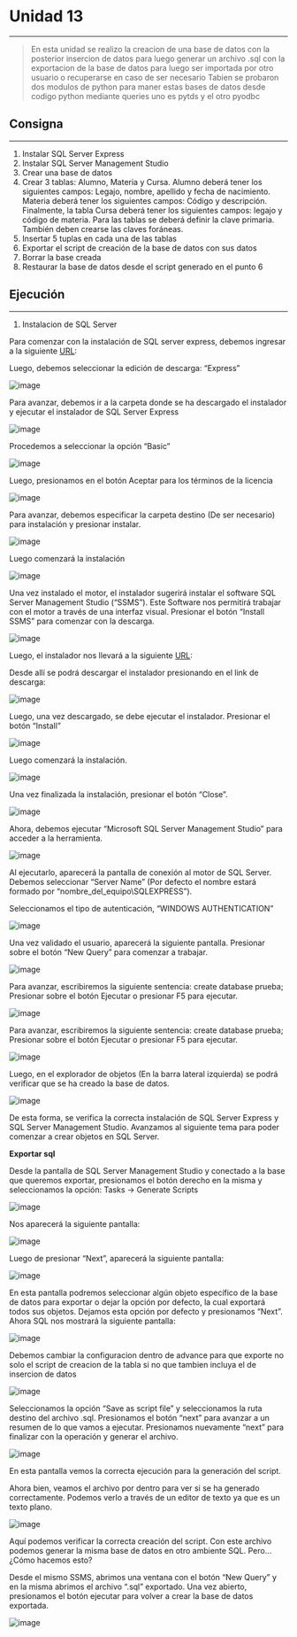 # Unidad 13
---
>En esta unidad se realizo la creacion de una base de datos con la posterior insercion de datos para luego generar un archivo .sql con la exportacion de la base de datos para luego ser importada por otro usuario o recuperarse en caso de ser necesario
>Tabien se probaron dos modulos de python para maner estas bases de datos desde codigo python mediante queries uno es pytds y el otro pyodbc

## Consigna
---
1. Instalar SQL Server Express
2. Instalar SQL Server Management Studio
3. Crear una base de datos
4. Crear 3 tablas: Alumno, Materia y Cursa. Alumno deberá tener
los siguientes campos: Legajo, nombre, apellido y fecha de
nacimiento. Materia deberá tener los siguientes campos:
Código y descripción. Finalmente, la tabla Cursa deberá tener
los siguientes campos: legajo y código de materia. Para las
tablas se deberá definir la clave primaria. También deben
crearse las claves foráneas.
5. Insertar 5 tuplas en cada una de las tablas
6. Exportar el script de creación de la base de datos con sus
datos
7. Borrar la base creada
8. Restaurar la base de datos desde el script generado en el
punto 6

## Ejecución
---

1) Instalacion de SQL Server
   
Para comenzar con la instalación de SQL server express, debemos ingresar 
a la siguiente [URL](https://www.microsoft.com/es-es/sql-server/sql-server-downloads):

Luego, debemos seleccionar la edición de descarga: “Express”

![image](https://user-images.githubusercontent.com/76167482/201482177-2e33e911-9e2e-48e1-9b30-7818332c0d8b.png)

Para avanzar, debemos ir a la carpeta donde se ha descargado el instalador
y ejecutar el instalador de SQL Server Express

![image](https://user-images.githubusercontent.com/76167482/201482185-cad2dab4-85ec-42f7-8f62-6069557ffead.png)

Procedemos a seleccionar la opción “Basic”

![image](https://user-images.githubusercontent.com/76167482/201482200-50fdd075-3d17-4455-b666-8c7ad90b1576.png)

Luego, presionamos en el botón Aceptar para los términos de la licencia

![image](https://user-images.githubusercontent.com/76167482/201482217-9a820795-a212-4a94-9871-e061819d195e.png)

Para avanzar, debemos especificar la carpeta destino (De ser necesario)
para instalación y presionar instalar.

![image](https://user-images.githubusercontent.com/76167482/201482225-dbe19b7b-bec3-490c-bc05-1fe3181dcd13.png)

Luego comenzará la instalación

![image](https://user-images.githubusercontent.com/76167482/201482230-7d9bd222-8073-4100-8268-737ac2d3f02c.png)

Una vez instalado el motor, el instalador sugerirá instalar el software SQL
Server Management Studio (“SSMS”). Este Software nos permitirá trabajar
con el motor a través de una interfaz visual. Presionar el botón “Install
SSMS” para comenzar con la descarga.

![image](https://user-images.githubusercontent.com/76167482/201482235-5e710f2b-731b-4159-85ac-2f6ac40a81c9.png)

Luego, el instalador nos llevará a la siguiente [URL](https://docs.microsoft.com/es-es/sql/ssms/download-sql-server-management-studio-ssms?redirectedfrom=MSDN&view=sql-server-ver15):

Desde allí se podrá descargar el instalador presionando en el link de
descarga:

![image](https://user-images.githubusercontent.com/76167482/201482251-8eaa3679-2517-4525-935b-44e1493ba6d4.png)

Luego, una vez descargado, se debe ejecutar el instalador. Presionar el
botón “Install”

![image](https://user-images.githubusercontent.com/76167482/201482263-ac97760b-329f-447c-b083-7291afcf2019.png)

Luego comenzará la instalación.

![image](https://user-images.githubusercontent.com/76167482/201482272-7ce11bcf-7cad-4e48-a5b5-2e38229b134f.png)

Una vez finalizada la instalación, presionar el botón “Close”.

![image](https://user-images.githubusercontent.com/76167482/201482282-d07ba4c2-d900-4a6c-8699-d3998393b5a4.png)

Ahora, debemos ejecutar “Microsoft SQL Server Management Studio” para
acceder a la herramienta.

![image](https://user-images.githubusercontent.com/76167482/201482288-652a51bc-d9ed-4ba0-b646-4e5be3641f8b.png)

Al ejecutarlo, aparecerá la pantalla de conexión al motor de SQL Server.
Debemos seleccionar “Server Name” (Por defecto el nombre estará formado
por “nombre_del_equipo\SQLEXPRESS”).

Seleccionamos el tipo de autenticación, “WINDOWS AUTHENTICATION”

![image](https://user-images.githubusercontent.com/76167482/201482300-1537a3d2-dd96-4ab1-84d8-f4e21ea563d9.png)

Una vez validado el usuario, aparecerá la siguiente pantalla. Presionar sobre
el botón “New Query” para comenzar a trabajar.

![image](https://user-images.githubusercontent.com/76167482/201482305-68b76d65-13d4-4e01-87be-58a8d7d4ffe2.png)

Para avanzar, escribiremos la siguiente sentencia:
create database prueba;
Presionar sobre el botón Ejecutar o presionar F5 para ejecutar.

![image](https://user-images.githubusercontent.com/76167482/201482318-a7c9fd97-3700-4cd5-8914-d4650d10f23e.png)

Para avanzar, escribiremos la siguiente sentencia:
create database prueba;
Presionar sobre el botón Ejecutar o presionar F5 para ejecutar.

![image](https://user-images.githubusercontent.com/76167482/201482329-3819f9a0-0fe5-40f5-b28a-9370df74e06c.png)

Luego, en el explorador de objetos (En la barra lateral izquierda) se podrá
verificar que se ha creado la base de datos.

![image](https://user-images.githubusercontent.com/76167482/201482341-9f4eb374-1787-4de2-9cb4-a2a970789430.png)

De esta forma, se verifica la correcta instalación de SQL Server Express y
SQL Server Management Studio. Avanzamos al siguiente tema para poder
comenzar a crear objetos en SQL Server.


**Exportar sql**

Desde la pantalla de SQL Server Management Studio y conectado a la base que
queremos exportar, presionamos el botón derecho en la misma y seleccionamos la
opción: Tasks -> Generate Scripts

![image](https://user-images.githubusercontent.com/76167482/201482366-534df8d6-1c30-4646-8a9f-9e0b5d4473a2.png)

Nos aparecerá la siguiente pantalla:

![image](https://user-images.githubusercontent.com/76167482/201482374-c7b67750-551a-4166-9b65-e8b0dd3b835b.png)

Luego de presionar “Next”, aparecerá la siguiente pantalla:

![image](https://user-images.githubusercontent.com/76167482/201482382-148b3917-7dce-4092-87a8-61c171d8cd22.png)

En esta pantalla podremos seleccionar algún objeto específico de la base de datos
para exportar o dejar la opción por defecto, la cual exportará todos sus objetos.
Dejamos esta opción por defecto y presionamos “Next”. Ahora SQL nos mostrará
la siguiente pantalla:

![image](https://user-images.githubusercontent.com/76167482/201482387-2844d4bd-eb4c-471a-ab7b-d9b7ba657a6b.png)

Debemos cambiar la configuracion dentro de advance para que exporte no solo el script de creacion de la tabla si no que tambien incluya el de insercion de datos

![image](https://user-images.githubusercontent.com/76167482/201482407-5012e454-3a43-4d35-ac90-0eb9824bb337.png)

Seleccionamos la opción “Save as script file” y seleccionamos la ruta destino del
archivo .sql. Presionamos el botón “next” para avanzar a un resumen de lo que
vamos a ejecutar. Presionamos nuevamente “next” para finalizar con la operación
y generar el archivo.

![image](https://user-images.githubusercontent.com/76167482/201482424-7c84c466-1ed5-48bf-ae1f-e73850d27391.png)

En esta pantalla vemos la correcta ejecución para la generación del script.

Ahora bien, veamos el archivo por dentro para ver si se ha generado
correctamente. Podemos verlo a través de un editor de texto ya que es un texto
plano.

![image](https://user-images.githubusercontent.com/76167482/201482427-e85cb3a0-e566-4a19-b8da-a485ab305cd9.png)

Aquí podemos verificar la correcta creación del script. Con este archivo podemos
generar la misma base de datos en otro ambiente SQL. Pero… ¿Cómo hacemos
esto?

Desde el mismo SSMS, abrimos una ventana con el botón “New Query” y en la
misma abrimos el archivo “.sql” exportado. Una vez abierto, presionamos el botón
ejecutar para volver a crear la base de datos exportada.

![image](https://user-images.githubusercontent.com/76167482/201482437-c564efe1-69bf-48db-a14d-c42751274cbf.png)
